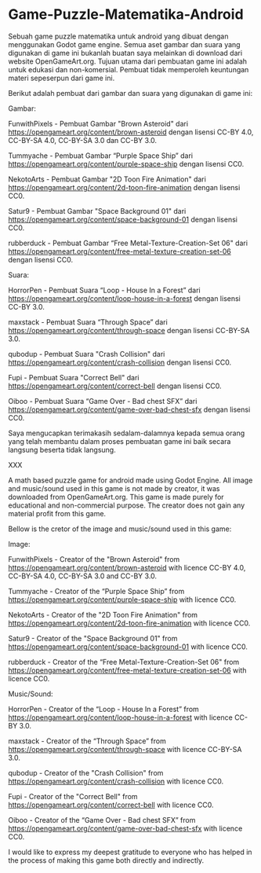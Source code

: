 # Game-Puzzle-Matematika-Android
Sebuah game puzzle matematika untuk android yang dibuat dengan menggunakan Godot game engine.
Semua aset gambar dan suara yang digunakan di game ini bukanlah buatan saya melainkan di download dari website OpenGameArt.org.
Tujuan utama dari pembuatan game ini adalah untuk edukasi dan non-komersial. Pembuat tidak memperoleh keuntungan materi sepeserpun dari game ini.

Berikut adalah pembuat dari gambar dan suara yang digunakan di game ini: 

Gambar:

FunwithPixels - Pembuat Gambar "Brown Asteroid" dari https://opengameart.org/content/brown-asteroid dengan lisensi CC-BY 4.0, CC-BY-SA 4.0, CC-BY-SA 3.0 dan CC-BY 3.0.

Tummyache - Pembuat Gambar “Purple  Space  Ship” dari https://opengameart.org/content/purple-space-ship dengan lisensi CC0.

NekotoArts - Pembuat Gambar "2D Toon Fire Animation" dari https://opengameart.org/content/2d-toon-fire-animation dengan lisensi CC0.

Satur9 - Pembuat Gambar "Space Background 01" dari https://opengameart.org/content/space-background-01 dengan lisensi CC0.

rubberduck - Pembuat Gambar “Free Metal-Texture-Creation-Set 06" dari https://opengameart.org/content/free-metal-texture-creation-set-06 dengan lisensi CC0.

Suara:

HorrorPen - Pembuat Suara “Loop - House In a Forest”  dari https://opengameart.org/content/loop-house-in-a-forest dengan lisensi CC-BY 3.0.

maxstack - Pembuat Suara “Through Space” dari https://opengameart.org/content/through-space dengan lisensi CC-BY-SA 3.0.

qubodup - Pembuat Suara "Crash Collision" dari https://opengameart.org/content/crash-collision dengan lisensi CC0.

Fupi - Pembuat Suara "Correct  Bell" dari https://opengameart.org/content/correct-bell dengan lisensi CC0.

Oiboo - Pembuat Suara  “Game Over  -  Bad chest SFX” dari https://opengameart.org/content/game-over-bad-chest-sfx dengan lisensi CC0.

Saya mengucapkan terimakasih sedalam-dalamnya kepada semua orang yang telah membantu dalam proses pembuatan game ini baik secara langsung beserta tidak langsung.

XXX

A math based puzzle game for android made using Godot Engine.
All image and music/sound used in this game is not made by creator, it was downloaded from OpenGameArt.org.
This game is made purely for educational and non-commercial purpose. The creator does not gain any material profit from this game.

Bellow is the cretor of the image and music/sound used in this game: 

Image:

FunwithPixels - Creator of the "Brown Asteroid" from https://opengameart.org/content/brown-asteroid with licence CC-BY 4.0, CC-BY-SA 4.0, CC-BY-SA 3.0 and CC-BY 3.0.

Tummyache - Creator of the “Purple  Space  Ship” from https://opengameart.org/content/purple-space-ship with licence CC0.

NekotoArts - Creator of the "2D Toon Fire Animation" from https://opengameart.org/content/2d-toon-fire-animation with licence CC0.

Satur9 - Creator of the "Space Background 01" from https://opengameart.org/content/space-background-01 with licence CC0.

rubberduck - Creator of the “Free Metal-Texture-Creation-Set 06" from https://opengameart.org/content/free-metal-texture-creation-set-06 with licence CC0.

Music/Sound:

HorrorPen - Creator of the “Loop - House In a Forest”  from https://opengameart.org/content/loop-house-in-a-forest with licence CC-BY 3.0.

maxstack - Creator of the “Through Space” from https://opengameart.org/content/through-space with licence CC-BY-SA 3.0.

qubodup - Creator of the "Crash Collision" from https://opengameart.org/content/crash-collision with licence CC0.

Fupi - Creator of the "Correct  Bell" from https://opengameart.org/content/correct-bell with licence CC0.

Oiboo - Creator of the  “Game Over  -  Bad chest SFX” from https://opengameart.org/content/game-over-bad-chest-sfx with licence CC0.

I would like to express my deepest gratitude to everyone who has helped in the process of making this game both directly and indirectly.
